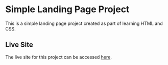 # Simple Landing Page Project

This is a simple landing page project created as part of learning HTML and CSS.

## Live Site

The live site for this project can be accessed [here](https://abhishek-coderx.github.io/Basic-landing-page/).
